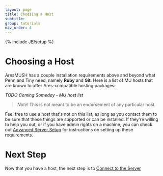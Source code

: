 ```yaml
---
layout: page
title: Choosing a Host
subtitle: 
group: tutorials
nav_order: 4
---
```

{% include JB/setup %}

# Choosing a Host

AresMUSH has a couple installation requirements above and beyond what Penn and Tiny need, namely **Ruby** and **Git**.  Here is a list of MU hosts that are known to offer Ares-compatible hosting packages:  

*TODO Coming Someday - MU host list*

> *Note!* This is not meant to be an endorsement of any particular host.

Feel free to use a host that's not on this list, as long as you contact them to be sure that these things are supported or can be installed.  If they're willing to help you out, or if you have admin rights on a machine, you can check out [Advanced Server Setup]({{site.siteroot}}tutorials/server-setup.html) for instructions on setting up these requirements.

# Next Step

Now that you have a host, the next step is to [Connect to the Server]({{site.siteroot}}tutorials/server-connect.html)
